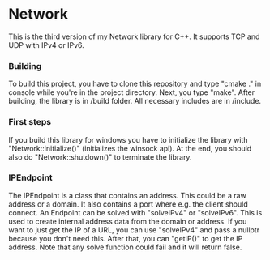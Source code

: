 # Network
This is the third version of my Network library for C++.
It supports TCP and UDP with IPv4 or IPv6.

### Building
To build this project, you have to clone this repository and type "cmake ." in console while you're in the project directory. Next, you type "make". After building, the  library is in /build folder. All necessary includes are in /include.

### First steps
If you build this library for windows you have to initialize the library with "Network::initialize()" (initializes the winsock api). At the end, you should also do "Network::shutdown()" to terminate the library.

### IPEndpoint
The IPEndpoint is a class that contains an address. This could be a raw address or a domain. It also contains a port where e.g. the client should connect.
An Endpoint can be solved with "solveIPv4" or "solveIPv6". This is used to create internal address data from the domain or address. If you want to just get the IP of a URL, you can use "solveIPv4" and pass a nullptr because you don't need this. After that, you can "getIP()" to get the IP address. Note that any solve function could fail and it will return false. 

